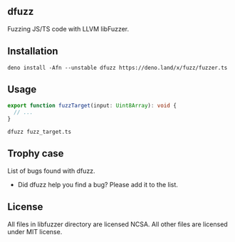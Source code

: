 ## dfuzz

Fuzzing JS/TS code with LLVM libFuzzer.

## Installation

```
deno install -Afn --unstable dfuzz https://deno.land/x/fuzz/fuzzer.ts
```

## Usage

```ts
export function fuzzTarget(input: Uint8Array): void {
  // ...
}
```

```
dfuzz fuzz_target.ts
```

## Trophy case

List of bugs found with dfuzz.

- Did dfuzz help you find a bug? Please add it to the list.

## License

All files in libfuzzer directory are licensed NCSA. All other files are licensed
under MIT license.

